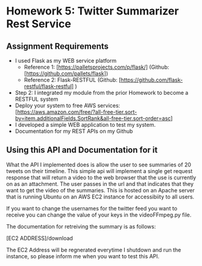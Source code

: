 # Homework 5: Twitter Summarizer Rest Service

## Assignment Requirements

* I used Flask as my WEB service platform
  * Reference 1:  [https://palletsprojects.com/p/flask/] (Github:  [https://github.com/pallets/flask])
  * Reference 2:  Flask-RESTFUL  (Github:  [https://github.com/flask-restful/flask-restful] )
* Step 2:  I integrated my module from the prior Homework to become a RESTFUL system
* Deploy your system to free AWS services:  [https://aws.amazon.com/free/?all-free-tier.sort-by=item.additionalFields.SortRank&all-free-tier.sort-order=asc]
* I developed a simple WEB application to test my system.
* Documentation for my REST APIs on my Github

## Using this API and Documentation for it

What the API I implemented does is allow the user to see summaries of 20 tweets on their timeline. This simple api will implement a single get request response that will return a video to the web browser that the use is currently on as an attachment. The user passes in the url and that indicates that they want to get the video of the summaries. This is hosted on an Apache server that is running Ubuntu on an AWS EC2 instance for accessibiity to all users.

If you want to change the usernames for the twitter feed you want to receive you can change the value of your keys in the videoFFmpeg.py file.

The documentation for retreiving the summary is as follows:

[EC2 ADDRESS]/download

The EC2 Address will be regnerated everytime I shutdown and run the instance, so please inform me when you want to test this API.
